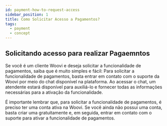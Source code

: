 ```yaml
---
id: payment-how-to-request-access
sidebar_position: 1
title: Como Solicitar Acesso a Pagamentos?
tags:
  - payment
  - concept
---
```


## Solicitando acesso para realizar Pagaemntos

Se você é um cliente Woovi e deseja solicitar a funcionalidade de pagamentos, saiba que é muito simples e fácil:
Para solicitar a funcionalidade de pagamentos, basta entrar em contato com o suporte da Woovi por meio do chat disponível na plataforma. Ao acessar o chat, um atendente estará disponível para auxiliá-lo e fornecer todas as informações necessárias para a ativação da funcionalidade.

É importante lembrar que, para solicitar a funcionalidade de pagamentos, é preciso ter uma conta ativa na Woovi. Se você ainda não possui uma conta, basta criar uma gratuitamente e, em seguida, entrar em contato com o suporte para ativar a funcionalidade de pagamentos.
